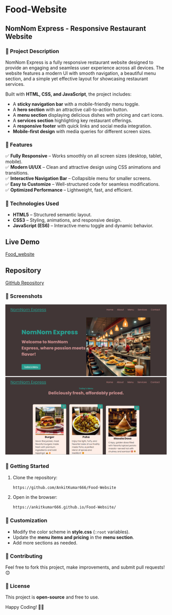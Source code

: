 # Food-Website
## **NomNom Express - Responsive Restaurant Website**  
 
### **📌 Project Description**  
NomNom Express is a fully responsive restaurant website designed to provide an engaging and seamless user experience across all devices. The website features a modern UI with smooth navigation, a beautiful menu section, and a simple yet effective layout for showcasing restaurant services.  

Built with **HTML, CSS, and JavaScript**, the project includes:  
- A **sticky navigation bar** with a mobile-friendly menu toggle.  
- A **hero section** with an attractive call-to-action button.  
- A **menu section** displaying delicious dishes with pricing and cart icons.  
- A **services section** highlighting key restaurant offerings.  
- A **responsive footer** with quick links and social media integration.  
- **Mobile-first design** with media queries for different screen sizes.  

### **🌟 Features**  
✅ **Fully Responsive** – Works smoothly on all screen sizes (desktop, tablet, mobile).  
✅ **Modern UI/UX** – Clean and attractive design using CSS animations and transitions.  
✅ **Interactive Navigation Bar** – Collapsible menu for smaller screens.  
✅ **Easy to Customize** – Well-structured code for seamless modifications.  
✅ **Optimized Performance** – Lightweight, fast, and efficient.  

### **🔧 Technologies Used**  
- **HTML5** – Structured semantic layout.  
- **CSS3** – Styling, animations, and responsive design.  
- **JavaScript (ES6)** – Interactive menu toggle and dynamic behavior.

## Live Demo

[Food_website](https://ankitkumar666.github.io/Food-Website/)

## Repository

[GitHub Repository]( https://github.com/AnkitKumar666/Food-Website)

### **📸 Screenshots**  
![image alt](https://github.com/AnkitKumar666/Food-Website/blob/72db247eb0879c50f54ceee2e7f4ee8f6d28bc89/image/Screenshot-2.png)
![image alt](https://github.com/AnkitKumar666/Food-Website/blob/72db247eb0879c50f54ceee2e7f4ee8f6d28bc89/image/Screenshot-1.png)



### **🚀 Getting Started**  
1. Clone the repository:  
   ```sh
   https://github.com/AnkitKumar666/Food-Website
   ```
2. Open in the browser:
   ```sh
   https://ankitkumar666.github.io/Food-Website/
   ```
   

### **🎨 Customization**  
- Modify the color scheme in **style.css** (`:root` variables).  
- Update the **menu items and pricing** in the **menu section**.  
- Add more sections as needed.  

### **📢 Contributing**  
Feel free to fork this project, make improvements, and submit pull requests! 😊  

### **📜 License**  
This project is **open-source** and free to use.  

Happy Coding! 🚀🔥
